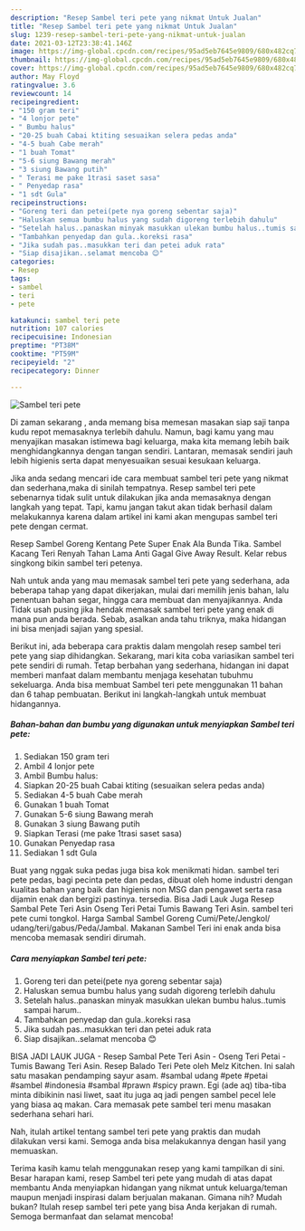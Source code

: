 ```yaml
---
description: "Resep Sambel teri pete yang nikmat Untuk Jualan"
title: "Resep Sambel teri pete yang nikmat Untuk Jualan"
slug: 1239-resep-sambel-teri-pete-yang-nikmat-untuk-jualan
date: 2021-03-12T23:38:41.146Z
image: https://img-global.cpcdn.com/recipes/95ad5eb7645e9809/680x482cq70/sambel-teri-pete-foto-resep-utama.jpg
thumbnail: https://img-global.cpcdn.com/recipes/95ad5eb7645e9809/680x482cq70/sambel-teri-pete-foto-resep-utama.jpg
cover: https://img-global.cpcdn.com/recipes/95ad5eb7645e9809/680x482cq70/sambel-teri-pete-foto-resep-utama.jpg
author: May Floyd
ratingvalue: 3.6
reviewcount: 14
recipeingredient:
- "150 gram teri"
- "4 lonjor pete"
- " Bumbu halus"
- "20-25 buah Cabai ktiting sesuaikan selera pedas anda"
- "4-5 buah Cabe merah"
- "1 buah Tomat"
- "5-6 siung Bawang merah"
- "3 siung Bawang putih"
- " Terasi me pake 1trasi saset sasa"
- " Penyedap rasa"
- "1 sdt Gula"
recipeinstructions:
- "Goreng teri dan petei(pete nya goreng sebentar saja)"
- "Haluskan semua bumbu halus yang sudah digoreng terlebih dahulu"
- "Setelah halus..panaskan minyak masukkan ulekan bumbu halus..tumis sampai harum.."
- "Tambahkan penyedap dan gula..koreksi rasa"
- "Jika sudah pas..masukkan teri dan petei aduk rata"
- "Siap disajikan..selamat mencoba 😊"
categories:
- Resep
tags:
- sambel
- teri
- pete

katakunci: sambel teri pete 
nutrition: 107 calories
recipecuisine: Indonesian
preptime: "PT38M"
cooktime: "PT59M"
recipeyield: "2"
recipecategory: Dinner

---
```



![Sambel teri pete](https://img-global.cpcdn.com/recipes/95ad5eb7645e9809/680x482cq70/sambel-teri-pete-foto-resep-utama.jpg)

Di zaman  sekarang , anda memang bisa memesan masakan siap saji tanpa kudu repot memasaknya terlebih dahulu. Namun, bagi kamu yang mau menyajikan masakan istimewa bagi keluarga, maka kita memang lebih baik menghidangkannya dengan tangan sendiri. Lantaran, memasak sendiri jauh lebih higienis serta dapat menyesuaikan sesuai kesukaan keluarga.

Jika anda sedang mencari ide cara membuat sambel teri pete yang nikmat dan sederhana,maka di sinilah tempatnya. Resep sambel teri pete  sebenarnya tidak sulit untuk dilakukan jika anda memasaknya dengan langkah yang tepat. Tapi, kamu jangan takut akan tidak berhasil dalam melakukannya 
karena dalam artikel ini kami akan mengupas sambel teri pete dengan cermat.  

Resep Sambel Goreng Kentang Pete Super Enak Ala Bunda Tika. Sambel Kacang Teri Renyah Tahan Lama Anti Gagal Give Away Result. Kelar rebus singkong bikin sambel teri petenya.

Nah untuk anda yang mau memasak sambel teri pete yang sederhana, ada beberapa tahap yang dapat dikerjakan, mulai dari memilih jenis bahan, lalu penentuan bahan segar, hingga cara membuat dan menyajikannya. Anda Tidak usah pusing jika hendak memasak sambel teri pete yang enak di mana pun anda berada. Sebab, asalkan anda  tahu triknya, maka hidangan ini bisa menjadi sajian yang spesial.

Berikut ini, ada beberapa cara praktis  dalam mengolah resep sambel teri pete yang siap dihidangkan. Sekarang, mari kita coba variasikan sambel teri pete sendiri di rumah. Tetap berbahan yang sederhana, hidangan ini dapat memberi manfaat dalam membantu menjaga kesehatan tubuhmu sekeluarga. Anda bisa membuat Sambel teri pete menggunakan 11 bahan dan 6 tahap pembuatan. Berikut ini langkah-langkah untuk membuat hidangannya.

<!--inarticleads1-->

##### Bahan-bahan dan bumbu yang digunakan untuk menyiapkan Sambel teri pete:

1. Sediakan 150 gram teri
1. Ambil 4 lonjor pete
1. Ambil  Bumbu halus:
1. Siapkan 20-25 buah Cabai ktiting (sesuaikan selera pedas anda)
1. Sediakan 4-5 buah Cabe merah
1. Gunakan 1 buah Tomat
1. Gunakan 5-6 siung Bawang merah
1. Gunakan 3 siung Bawang putih
1. Siapkan  Terasi (me pake 1trasi saset sasa)
1. Gunakan  Penyedap rasa
1. Sediakan 1 sdt Gula


Buat yang nggak suka pedas juga bisa kok menikmati hidan. sambel teri pete pedas, bagi pecinta pete dan pedas, dibuat oleh home industri dengan kualitas bahan yang baik dan higienis non MSG dan pengawet serta rasa dijamin enak dan bergizi pastinya. tersedia. Bisa Jadi Lauk Juga Resep Sambal Pete Teri Asin Oseng Teri Petai Tumis Bawang Teri Asin. sambel teri pete cumi tongkol. Harga Sambal Sambel Goreng Cumi/Pete/Jengkol/ udang/teri/gabus/Peda/Jambal. Makanan Sambel Teri ini enak anda bisa mencoba memasak sendiri dirumah. 

<!--inarticleads2-->

##### Cara menyiapkan Sambel teri pete:

1. Goreng teri dan petei(pete nya goreng sebentar saja)
1. Haluskan semua bumbu halus yang sudah digoreng terlebih dahulu
1. Setelah halus..panaskan minyak masukkan ulekan bumbu halus..tumis sampai harum..
1. Tambahkan penyedap dan gula..koreksi rasa
1. Jika sudah pas..masukkan teri dan petei aduk rata
1. Siap disajikan..selamat mencoba 😊


BISA JADI LAUK JUGA - Resep Sambal Pete Teri Asin - Oseng Teri Petai - Tumis Bawang Teri Asin. Resep Balado Teri Pete oleh Melz Kitchen. Ini salah satu masakan pendamping sayur asam. #sambal udang #pete #petai #sambel #indonesia #sambal #prawn #spicy prawn. Egi (ade aq) tiba-tiba minta dibikinin nasi liwet, saat itu juga aq jadi pengen sambel pecel lele yang biasa aq makan. Cara memasak pete sambel teri menu masakan sederhana sehari hari. 

Nah, itulah artikel tentang  sambel teri pete  yang praktis dan mudah dilakukan versi kami. Semoga anda bisa melakukannya dengan hasil yang memuaskan. 

Terima kasih kamu telah menggunakan resep yang kami tampilkan di sini. Besar harapan kami, resep  Sambel teri pete yang mudah di atas dapat membantu Anda menyiapkan hidangan yang nikmat untuk keluarga/teman maupun menjadi inspirasi dalam berjualan makanan. Gimana nih? Mudah bukan? Itulah resep sambel teri pete yang bisa Anda kerjakan di rumah. Semoga bermanfaat dan selamat mencoba!

